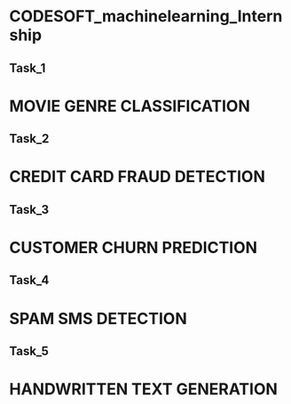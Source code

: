 # CODESOFT_machinelearning_Internship

## Task_1
# MOVIE GENRE CLASSIFICATION

## Task_2
# CREDIT CARD FRAUD DETECTION

## Task_3
# CUSTOMER CHURN PREDICTION

## Task_4
# SPAM SMS DETECTION

## Task_5
# HANDWRITTEN TEXT GENERATION
